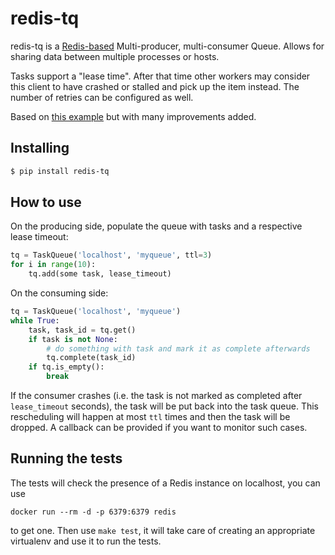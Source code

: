 # redis-tq

redis-tq is a [Redis-based][redis] Multi-producer, multi-consumer Queue.
Allows for sharing data between multiple processes or hosts.

Tasks support a "lease time". After that time other workers may consider this
client to have crashed or stalled and pick up the item instead. The number of
retries can be configured as well.

Based on [this example][source] but with many improvements added.

[source]: http://peter-hoffmann.com/2012/python-simple-queue-redis-queue.html
[redis]: https://redis.io/


## Installing

```sh
$ pip install redis-tq
```


## How to use

On the producing side, populate the queue with tasks and a respective lease
timeout:

```python
tq = TaskQueue('localhost', 'myqueue', ttl=3)
for i in range(10):
    tq.add(some task, lease_timeout)
```

On the consuming side:

```python
tq = TaskQueue('localhost', 'myqueue')
while True:
    task, task_id = tq.get()
    if task is not None:
        # do something with task and mark it as complete afterwards
        tq.complete(task_id)
    if tq.is_empty():
        break
```

If the consumer crashes (i.e. the task is not marked as completed after
`lease_timeout` seconds), the task will be put back into the task queue. This
rescheduling will happen at most `ttl` times and then the task will be
dropped. A callback can be provided if you want to monitor such cases.


## Running the tests

The tests will check the presence of a Redis instance on localhost, you can
use

    docker run --rm -d -p 6379:6379 redis

to get one. Then use `make test`, it will take care of creating an appropriate
virtualenv and use it to run the tests.
